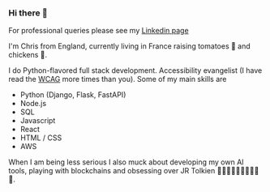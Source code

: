 ### Hi there 👋

For professional queries please see my [Linkedin page](https://www.linkedin.com/in/christopher-berry-346442253/)

I'm Chris from England, currently living in France raising tomatoes 🍅 and chickens 🐔.

I do Python-flavored full stack development. Accessibility evangelist (I have read the [WCAG](https://www.w3.org/WAI/standards-guidelines/wcag/) more times than you). Some of my main skills are

- Python (Django, Flask, FastAPI)
- Node.js
- SQL
- Javascript
- React
- HTML / CSS
- AWS

When I am being less serious I also muck about developing my own AI tools, playing with blockchains and obsessing over JR Tolkien 💍🧙🧒🧒🧒🧒👨👨🧔🧝.

